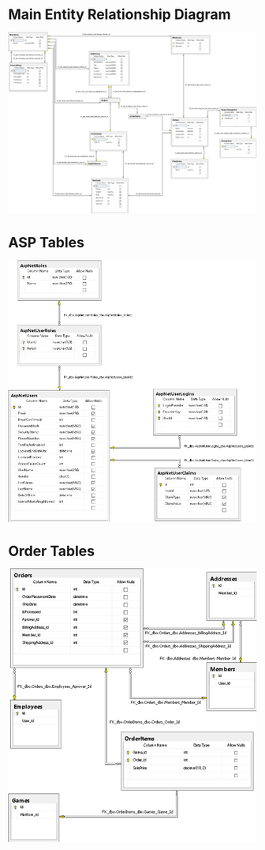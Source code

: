 # Main Entity Relationship Diagram
![Main ERD](./ERD_Main.png)

# ASP Tables
![ERD for ASP Tables](./ERD_ASP.png)

# Order Tables
![ERD for Orders](./ERD_Orders.png)
